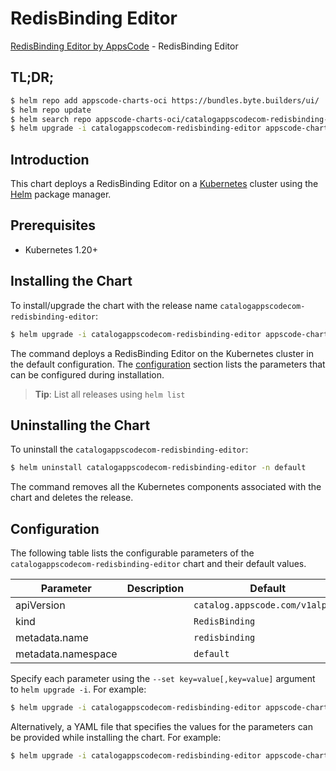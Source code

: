 # RedisBinding Editor

[RedisBinding Editor by AppsCode](https://appscode.com) - RedisBinding Editor

## TL;DR;

```bash
$ helm repo add appscode-charts-oci https://bundles.byte.builders/ui/
$ helm repo update
$ helm search repo appscode-charts-oci/catalogappscodecom-redisbinding-editor --version=v0.6.0
$ helm upgrade -i catalogappscodecom-redisbinding-editor appscode-charts-oci/catalogappscodecom-redisbinding-editor -n default --create-namespace --version=v0.6.0
```

## Introduction

This chart deploys a RedisBinding Editor on a [Kubernetes](http://kubernetes.io) cluster using the [Helm](https://helm.sh) package manager.

## Prerequisites

- Kubernetes 1.20+

## Installing the Chart

To install/upgrade the chart with the release name `catalogappscodecom-redisbinding-editor`:

```bash
$ helm upgrade -i catalogappscodecom-redisbinding-editor appscode-charts-oci/catalogappscodecom-redisbinding-editor -n default --create-namespace --version=v0.6.0
```

The command deploys a RedisBinding Editor on the Kubernetes cluster in the default configuration. The [configuration](#configuration) section lists the parameters that can be configured during installation.

> **Tip**: List all releases using `helm list`

## Uninstalling the Chart

To uninstall the `catalogappscodecom-redisbinding-editor`:

```bash
$ helm uninstall catalogappscodecom-redisbinding-editor -n default
```

The command removes all the Kubernetes components associated with the chart and deletes the release.

## Configuration

The following table lists the configurable parameters of the `catalogappscodecom-redisbinding-editor` chart and their default values.

|     Parameter      | Description |                  Default                   |
|--------------------|-------------|--------------------------------------------|
| apiVersion         |             | <code>catalog.appscode.com/v1alpha1</code> |
| kind               |             | <code>RedisBinding</code>                  |
| metadata.name      |             | <code>redisbinding</code>                  |
| metadata.namespace |             | <code>default</code>                       |


Specify each parameter using the `--set key=value[,key=value]` argument to `helm upgrade -i`. For example:

```bash
$ helm upgrade -i catalogappscodecom-redisbinding-editor appscode-charts-oci/catalogappscodecom-redisbinding-editor -n default --create-namespace --version=v0.6.0 --set apiVersion=catalog.appscode.com/v1alpha1
```

Alternatively, a YAML file that specifies the values for the parameters can be provided while
installing the chart. For example:

```bash
$ helm upgrade -i catalogappscodecom-redisbinding-editor appscode-charts-oci/catalogappscodecom-redisbinding-editor -n default --create-namespace --version=v0.6.0 --values values.yaml
```
